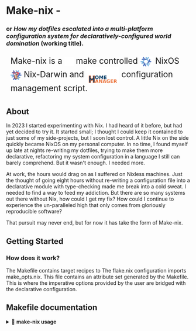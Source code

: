 <div style="display: flex; justify-content: space-between; align-items: center; flex-wrap: wrap;">
  <h1 style="margin: 0;">Make-nix - <br> </h1>
    <h3> or <i>How my dotfiles escalated into a multi-platform configuration system for declaratively-configured world domination</i> (working title).</h3>
</div>

<div style="display: flex; align-items: center; padding: 8px 12px; border-radius: 8px; font-size: 1.6em;">
    <span>
        Make-nix is a 
        <img src="assets/gnu-invert.png" alt="GNU" width="25" style="vertical-align: middle; margin: 0 0px;">
        make controlled
        <img src="assets/nix.png" alt="NixOS" width="35" style="vertical-align: middle; margin: 0 0px;">
        NixOS
        <img src="assets/nix-darwin.png" alt="Nix Darwin" width="30" style="vertical-align: middle; margin: 0 0px;">
        Nix-Darwin and
        <img src="assets/home-manager_bottom.png" alt="Home Manager" width="90" style="vertical-align: middle; margin: 0 0px;">
        configuration management script.
    </span>
</div>

## About
In 2023 I started experimenting with Nix. I had heard of it before, but had yet decided to try it.
It started small; I thought I could keep it contained to just some of my side-projects, but I soon lost control.
A little Nix on the side quickly became NixOS on my personal computer. In no time, I found myself up
late at nights re-writing my dotfiles, trying to make them more declarative, refactoring my system configuration
in a language I still can barely comprehend. But it wasn't enough. I needed more.

At work, the hours would drag on as I suffered on Nixless machines. Just the thought of going eight hours without
re-writing a configuration file into a declarative module with type-checking made me break into a cold sweat.
I needed to find a way to feed my addiction. But there are so many systems out there without Nix, how could
I get my fix? How could I continue to experience the un-paralleled high that only comes from gloriously reproducible software?

That pursuit may never end, but for now it has take the form of Make-nix.
## Getting Started

### How does it work?

The Makefile contains target recipes to
The flake.nix configuration imports make_opts.nix. This file contains an attribute
set generated by the Makefile. This is where the imperative options provided by the user
are bridged with the declarative configuration.

## Makefile documentation

<details>
<summary>📘 <strong>make-nix usage</strong></summary>

### **Usage**

```sh
make <help|install|home|system|all|test>
     [TGT_USER=<user>]
     [TGT_HOST=<host>]
     [TGT_TAGS=<tag1>,<tag2>,<tag3>,...]
     [TGT_SYSTEM=<system>]
     [TGT_SPEC=<spc1>,<spc2>,<spc3>,...]
     [OPTION FLAGS]
```

---

### **Make Targets**

| Target    | Description                                                    |
| --------- | -------------------------------------------------------------- |
| `help`    | View make-nix usage help.                                      |
| `install` | Install Nix and/or Nix-Darwin.                                 |
| `home`    | Build and activate a Home-manager configuration.               |
| `system`  | Build and activate a NixOS or Nix-Darwin system configuration. |
| `all`     | Execute both the system and home targets in that order.        |
| `test`    | Check all flake configurations.                                |

---

### **Configuration Parameters**

| Variable     | Description                                                                                                                                               |
| ------------ | --------------------------------------------------------------------------------------------------------------------------------------------------------- |
| `TGT_USER`   | User configuration (current user will be passed by default).                                                                                              |
| `TGT_HOST`   | System configuration host (current hostname will be passed by default).                                                                                   |
| `TGT_SYSTEM` | System platform to target for builds: `x86_64-linux`, `aarch64-linux`, `x86_64-darwin`, or `aarch64-darwin` (current platform will be passed by default). |
| `TGT_SPEC`   | Comma-separated list of system specialisation configurations (no spaces).                                                                                 |
| `TGT_TAGS`   | Customize home-manager user configuration based on tags, similar to specialisations for system configurations.                                            |

---

### **Target Option Flags**

These are **boolean**; assigning any _truthy_ value will enable them.

> **Truthy values:** `1`, `yes`, `Yes`, `YES`, `true`, `True`, `TRUE`, `on`, `On`, `ON`, `y`, `Y`

#### **Install Flags**

- `DETERMINATE=true` – Install Nix using the Determinate Systems installer.
- `NIX_DARWIN=true` – Install Nix-Darwin for macOS.
- `SINGLE_USER=true` – Install Nix for single-user mode (default installer only).
- `USE_CACHE=true` – Use the NIX_CACHE_URLS list from the make.env file as a proxy
  cache instead of cache.nixos.org. This variable accepts a comma-separated list
  of URLs (no spaces), in order of precidence.

#### **Configuration Flags**

- `DRY_RUN=true` – Evaluate the new configuration but don't activate it.
- `HOME_ALONE=true` – Configure options for a system running home-manager without NixOS or Nix-Darwin.
- `BOOT_SPEC=true` – Set the default boot menu option to the **first** listed specialisation.  
  _**Note:** Only supports systemd-boot configurations._

#### **Additional Flags**

- `KEEP_LOGS=true` – Don't erase logs after operations (for debugging).

---

### **Usage Examples**

```sh
# Install Nix using the default installer for single-user mode:
make install SINGLE_USER=Y

# Install Nix-Darwin using the Determinate Systems installer:
make install DETERMINATE=1 NIX_DARWIN=y

# Build and activate the home-manager config using a standalone configuration:
make home HOME_ALONE=true

# Build and activate the current system configuration:
make system

# Standalone home-manager config for user `sam` on host `xps-15`, with tags and platform:
make home user=sam host=xps-15 system=aarch64-linux HOME_ALONE=1 tags=debian,server

# Rebuild and switch system with specialisations and boot default:
make system host=workstation1 spec=wayland,x11_egpu BOOT_SPEC=1

# Rebuild and switch both system and home-manager configs:
make all

# Evaluate (but do not activate) all configurations:
make all DRY_RUN=1

# Run `nix flake check` for all configurations:
make test
```

</details>
